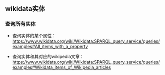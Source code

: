 ## wikidata实体


### 查询所有实体

* 查询实体的某个属性：https://www.wikidata.org/wiki/Wikidata:SPARQL_query_service/queries/examples#All_items_with_a_property

* 查询实体和其对应的wikipedia文章：https://www.wikidata.org/wiki/Wikidata:SPARQL_query_service/queries/examples#Wikidata_items_of_Wikipedia_articles
